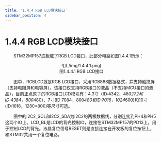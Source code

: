 ```yaml
---
title: '1.4.4 RGB LCD模块接口'
sidebar_position: 4
---
```


# 1.4.4 RGB LCD模块接口

&emsp;&emsp;STM32MP157底板载了RGB LCD接口，此部分电路如图1.4.4.1所示：

<center>
![](./img/1.4.4.1.png)<br/>
图1.4.4.1 RGB LCD接口
</center>


&emsp;&emsp;图中，RGBLCD就是RGB LCD接口，采用RGB888数据格式，并支持触摸屏（支持电阻屏和电容屏）。该接口仅支持RGB接口的液晶（不支持MCU接口的液晶），目前正点原子的RGB接口LCD模块有：4.3寸（ID:4342，480*272和ID:4384，800*480）、7寸(ID:7084，800*480和ID:7016，1024*600)和10寸(ID:1018，1280*800)等尺寸可选。 

&emsp;&emsp;图中的I2C2_SCL和I2C2_SDA为I2C2的两根数据线，分别连接到PH4和PH5这两个IO上。LCD_BL是LCD的背光控制IO，连接在STM32MP157的PD13上，用于控制LCD的背光。液晶复位信号RESET则是直接连接在开发板的复位按钮上，和STM32共用一个复位电路。


















